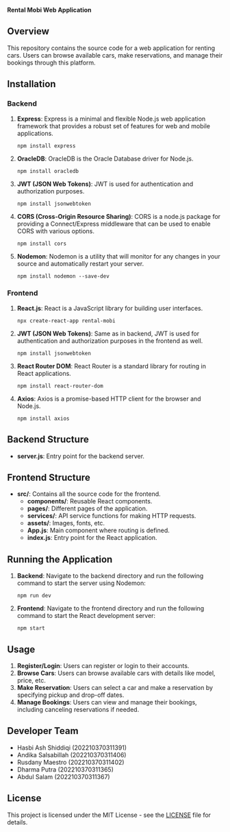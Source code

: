 **Rental Mobi Web Application**

## Overview
This repository contains the source code for a web application for renting cars. Users can browse available cars, make reservations, and manage their bookings through this platform.

## Installation

### Backend
1. **Express**: Express is a minimal and flexible Node.js web application framework that provides a robust set of features for web and mobile applications.
   ```
   npm install express
   ```

2. **OracleDB**: OracleDB is the Oracle Database driver for Node.js.
   ```
   npm install oracledb
   ```

3. **JWT (JSON Web Tokens)**: JWT is used for authentication and authorization purposes.
   ```
   npm install jsonwebtoken
   ```

4. **CORS (Cross-Origin Resource Sharing)**: CORS is a node.js package for providing a Connect/Express middleware that can be used to enable CORS with various options.
   ```
   npm install cors
   ```

5. **Nodemon**: Nodemon is a utility that will monitor for any changes in your source and automatically restart your server.
   ```
   npm install nodemon --save-dev
   ```

### Frontend
1. **React.js**: React is a JavaScript library for building user interfaces.
   ```
   npx create-react-app rental-mobi
   ```

2. **JWT (JSON Web Tokens)**: Same as in backend, JWT is used for authentication and authorization purposes in the frontend as well.
   ```
   npm install jsonwebtoken
   ```

3. **React Router DOM**: React Router is a standard library for routing in React applications.
   ```
   npm install react-router-dom
   ```

4. **Axios**: Axios is a promise-based HTTP client for the browser and Node.js.
   ```
   npm install axios
   ```

## Backend Structure
- **server.js**: Entry point for the backend server.

## Frontend Structure
- **src/**: Contains all the source code for the frontend.
  - **components/**: Reusable React components.
  - **pages/**: Different pages of the application.
  - **services/**: API service functions for making HTTP requests.
  - **assets/**: Images, fonts, etc.
  - **App.js**: Main component where routing is defined.
  - **index.js**: Entry point for the React application.

## Running the Application
1. **Backend**: Navigate to the backend directory and run the following command to start the server using Nodemon:
   ```
   npm run dev
   ```

2. **Frontend**: Navigate to the frontend directory and run the following command to start the React development server:
   ```
   npm start
   ```

## Usage
1. **Register/Login**: Users can register or login to their accounts.
2. **Browse Cars**: Users can browse available cars with details like model, price, etc.
3. **Make Reservation**: Users can select a car and make a reservation by specifying pickup and drop-off dates.
4. **Manage Bookings**: Users can view and manage their bookings, including canceling reservations if needed.

## Developer Team
- Hasbi Ash Shiddiqi (202210370311391)
- Andika Salsabillah (202210370311406)
- Rusdany Maestro (202210370311402)
- Dharma Putra (202210370311365)
- Abdul Salam (202210370311367)

## License
This project is licensed under the MIT License - see the [LICENSE](LICENSE) file for details.